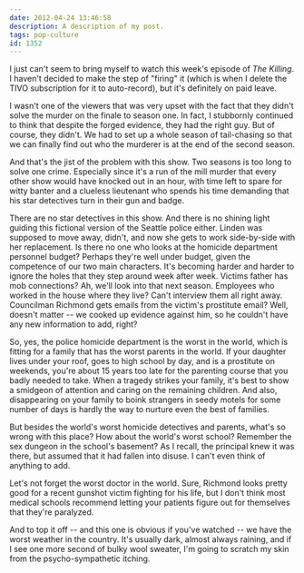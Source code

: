 ```yaml
---
date: 2012-04-24 13:46:58
description: A description of my post.
tags: pop-culture
id: 1352
---
```

I just can't seem to bring myself to watch this week's episode of <i>The Killing</i>.  I haven't decided to make the step of "firing" it (which is when I delete the TIVO subscription for it to auto-record), but it's definitely on paid leave.

I wasn't one of the viewers that was very upset with the fact that they didn't solve the murder on the finale to season one.  In fact, I stubbornly continued to think that despite the forged evidence, they had the right guy.  But of course, they didn't.  We had to set up a whole season of tail-chasing so that we can finally find out who the murderer is at the end of the second season.

And that's the jist of the problem with this show.  Two seasons is too long to solve one crime.  Especially since it's a run of the mill murder that every other show would have knocked out in an hour, with time left to spare for witty banter and a clueless lieutenant who spends his time demanding that his star detectives turn in their gun and badge.
<!--more-->
There are no star detectives in this show.  And there is no shining light guiding this fictional version of the Seattle police either.  Linden was supposed to move away, didn't, and now she gets to work side-by-side with her replacement.  Is there no one who looks at the homicide department personnel budget?  Perhaps they're well under budget, given the competence of our two main characters.  It's becoming harder and harder to ignore the holes that they step around week after week.  Victims father has mob connections?  Ah, we'll look into that next season.  Employees who worked in the house where they live?  Can't interview them all right away.  Councilman Richmond gets emails from the victim's prostitute email?  Well, doesn't matter -- we cooked up evidence against him, so he couldn't have any new information to add, right?

So, yes, the police homicide department is the worst in the world, which is fitting for a family that has the worst parents in the world.  If your daughter lives under your roof, goes to high school by day, and is a prostitute on weekends, you're about 15 years too late for the parenting course that you badly needed to take.  When a tragedy strikes your family, it's best to show a smidgeon of attention and caring on the remaining children.  And also, disappearing on your family to boink strangers in seedy motels for some number of days is hardly the way to nurture even the best of families.

But besides the world's worst homicide detectives and parents, what's so wrong with this place?  How about the world's worst school?  Remember the sex dungeon in the school's basement?  As I recall, the principal knew it was there, but assumed that it had fallen into disuse.  I can't even think of anything to add.

Let's not forget the worst doctor in the world.  Sure, Richmond looks pretty good for a recent gunshot victim fighting for his life, but I don't think most medical schools recommend letting your patients figure out for themselves that they're paralyzed.

And to top it off -- and this one is obvious if you've watched -- we have the worst weather in the country.  It's usually dark, almost always raining, and if I see one more second of bulky wool sweater, I'm going to scratch my skin from the psycho-sympathetic itching.